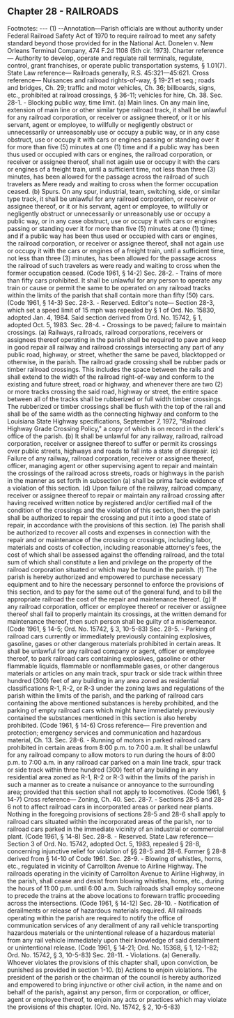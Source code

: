## Chapter 28 - RAILROADS
Footnotes:
--- (1) --Annotation—Parish officials are without authority under Federal Railroad Safety Act of 1970 to require railroad
to meet any safety standard beyond those provided for in the National Act. Donelen v. New Orleans Terminal
Company, 474 F.2d 1108 (5th cir. 1973).
Charter reference— Authority to develop, operate and regulate rail terminals, regulate, control, grant
franchises, or operate public transportation systems, § 1.01(7).
State Law reference— Railroads generally, R.S. 45:321—45:621.
Cross reference— Nuisances and railroad rights-of-way, § 19-21 et seq.; roads and bridges, Ch. 29; traffic and
motor vehicles, Ch. 36; billboards, signs, etc., prohibited at railroad crossings, § 36-11; vehicles for hire, Ch. 38.
Sec. 28-1. - Blocking public way, time limit.
(a)
Main lines. On any main line, extension of main line or other similar type railroad track, it shall be unlawful for
any railroad corporation, or receiver or assignee thereof, or it or his servant, agent or employee, to willfully or
negligently obstruct or unnecessarily or unreasonably use or occupy a public way, or in any case obstruct, use or
occupy it with cars or engines passing or standing over it for more than five (5) minutes at one (1) time and if a
public way has been thus used or occupied with cars or engines, the railroad corporation, or receiver or assignee
thereof, shall not again use or occupy it with the cars or engines of a freight train, until a sufficient time, not less
than three (3) minutes, has been allowed for the passage across the railroad of such travelers as Mere ready and
waiting to cross when the former occupation ceased.
(b)
Spurs. On any spur, industrial, team, switching, side, or similar type track, it shall be unlawful for any railroad
corporation, or receiver or assignee thereof, or it or his servant, agent or employee, to willfully or negligently
obstruct or unnecessarily or unreasonably use or occupy a public way, or in any case obstruct, use or occupy it
with cars or engines passing or standing over it for more than five (5) minutes at one (1) time; and if a public
way has been thus used or occupied with cars or engines, the railroad corporation, or receiver or assignee
thereof, shall not again use or occupy it with the cars or engines of a freight train, until a sufficient time, not less
than three (3) minutes, has been allowed for the passage across the railroad of such travelers as were ready and
waiting to cross when the former occupation ceased.
(Code 1961, § 14-2)
Sec. 28-2. - Trains of more than fifty cars prohibited.
It shall be unlawful for any person to operate any train or cause or permit the same to be operated on any
railroad tracks within the limits of the parish that shall contain more than fifty (50) cars.
(Code 1961, § 14-3)
Sec. 28-3. - Reserved.
Editor's note— Section 28-3, which set a speed limit of 15 mph was repealed by § 1 of Ord. No. 15830,
adopted Jan. 4, 1984. Said section derived from Ord. No. 15742, § 1, adopted Oct. 5, 1983.
Sec. 28-4. - Crossings to be paved; failure to maintain crossings.
(a)
Railways, railroads, railroad corporations, receivers or assignees thereof operating in the parish shall be required
to pave and keep in good repair all railway and railroad crossings intersecting any part of any public road,
highway, or street, whether the same be paved, blacktopped or otherwise, in the parish. The railroad grade
crossing shall be rubber pads or timber railroad crossings. This includes the space between the rails and shall
extend to the width of the railroad right-of-way and conform to the existing and future street, road or highway,
and whenever there are two (2) or more tracks crossing the said road, highway or street, the entire space between
all of the tracks shall be rubberized or full width timber crossings. The rubberized or timber crossings shall be
flush with the top of the rail and shall be of the same width as the connecting highway and conform to the
Louisiana State Highway specifications, September 7, 1972, "Railroad Highway Grade Crossing Policy," a copy
of which is on record in the clerk's office of the parish.
(b)
It shall be unlawful for any railway, railroad, railroad corporation, receiver or assignee thereof to suffer or permit
its crossings over public streets, highways and roads to fall into a state of disrepair.
(c)
Failure of any railway, railroad corporation, receiver or assignee thereof, officer, managing agent or other
supervising agent to repair and maintain the crossings of the railroad across streets, roads or highways in the
parish in the manner as set forth in subsection (a) shall be prima facie evidence of a violation of this section.
(d)
Upon failure of the railway, railroad company, receiver or assignee thereof to repair or maintain any railroad
crossing after having received written notice by registered and/or certified mail of the condition of the crossings
and the violation of this section, then the parish shall be authorized to repair the crossing and put it into a good
state of repair, in accordance with the provisions of this section.
(e)
The parish shall be authorized to recover all costs and expenses in connection with the repair and or maintenance
of the crossing or crossings, including labor, materials and costs of collection, including reasonable attorney's
fees, the cost of which shall be assessed against the offending railroad, and the total sum of which shall
constitute a lien and privilege on the property of the railroad corporation situated or which may be found in the
parish.
(f)
The parish is hereby authorized and empowered to purchase necessary equipment and to hire the necessary
personnel to enforce the provisions of this section, and to pay for the same out of the general fund, and to bill the
appropriate railroad the cost of the repair and maintenance thereof.
(g)
If any railroad corporation, officer or employee thereof or receiver or assignee thereof shall fail to properly
maintain its crossings, at the written demand for maintenance thereof, then such person shall be guilty of a
misdemeanor.
(Code 1961, § 14-5; Ord. No. 15742, § 3, 10-5-83)
Sec. 28-5. - Parking of railroad cars currently or immediately previously containing explosives, gasoline, gases
or other dangerous materials prohibited in certain areas.
It shall be unlawful for any railroad company or agent, officer or employee thereof, to park railroad cars
containing explosives, gasoline or other flammable liquids, flammable or nonflammable gases, or other
dangerous materials or articles on any main track, spur track or side track within three hundred (300) feet of any
building in any area zoned as residential classifications R-1, R-2, or R-3 under the zoning laws and regulations
of the parish within the limits of the parish, and the parking of railroad cars containing the above mentioned
substances is hereby prohibited, and the parking of empty railroad cars which might have immediately
previously contained the substances mentioned in this section is also hereby prohibited.
(Code 1961, § 14-6)
Cross reference— Fire prevention and protection; emergency services and communication and hazardous
material, Ch. 13.
Sec. 28-6. - Running of motors in parked railroad cars prohibited in certain areas from 8:00 p.m. to 7:00 a.m.
It shall be unlawful for any railroad company to allow motors to run during the hours of 8:00 p.m. to 7:00 a.m.
in any railroad car parked on a main line track, spur track or side track within three hundred (300) feet of any
building in any residential area zoned as R-1, R-2 or R-3 within the limits of the parish in such a manner as to
create a nuisance or annoyance to the surrounding area; provided that this section shall not apply to locomotives.
(Code 1961, § 14-7)
Cross reference— Zoning, Ch. 40.
Sec. 28-7. - Sections 28-5 and 28-6 not to affect railroad cars in incorporated areas or parked near plants.
Nothing in the foregoing provisions of sections 28-5 and 28-6 shall apply to railroad cars situated within the
incorporated areas of the parish, nor to railroad cars parked in the immediate vicinity of an industrial or
commercial plant.
(Code 1961, § 14-8)
Sec. 28-8. - Reserved.
State Law reference— Section 3 of Ord. No. 15742, adopted Oct. 5, 1983, repealed § 28-8, concerning
injunctive relief for violation of §§ 28-5 and 28-6. Former § 28-8 derived from § 14-10 of Code 1961.
Sec. 28-9. - Blowing of whistles, horns, etc., regulated in vicinity of Carrollton Avenue to Airline Highway.
The railroads operating in the vicinity of Carrollton Avenue to Airline Highway, in the parish, shall cease and
desist from blowing whistles, horns, etc., during the hours of 11:00 p.m. until 6:00 a.m. Such railroads shall
employ someone to precede the trains at the above locations to forewarn traffic proceeding across the
intersections.
(Code 1961, § 14-12)
Sec. 28-10. - Notification of derailments or release of hazardous materials required.
All railroads operating within the parish are required to notify the office of communication services of any
derailment of any rail vehicle transporting hazardous materials or the unintentional release of a hazardous
material from any rail vehicle immediately upon their knowledge of said derailment or unintentional release.
(Code 1961, § 14-21; Ord. No. 15368, § 1, 12-1-82; Ord. No. 15742, § 3, 10-5-83)
Sec. 28-11. - Violations.
(a)
Generally. Whoever violates the provisions of this chapter shall, upon conviction, be punished as provided in
section 1-10.
(b)
Actions to enjoin violations. The president of the parish or the chairman of the council is hereby authorized and
empowered to bring injunctive or other civil action, in the name and on behalf of the parish, against any person,
firm or corporation, or officer, agent or employee thereof, to enjoin any acts or practices which may violate the
provisions of this chapter.
(Ord. No. 15742, § 2, 10-5-83)
